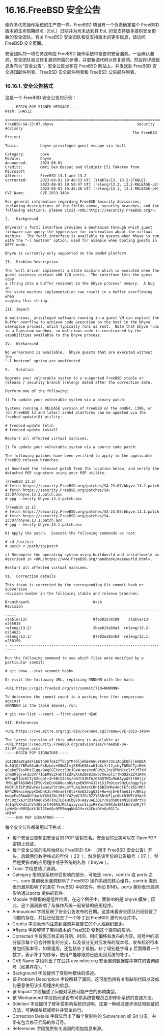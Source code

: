 # 16.16.FreeBSD 安全公告

像许多优质操作系统的生产商一样，FreeBSD 项目有一个负责确定每个 FreeBSD 版本的生命周期终点（EoL）日期并为尚未达到其 EoL 的受支持版本提供安全更新的安全团队。有关 FreeBSD 安全团队和受支持版本的更多信息，请访问 FreeBSD 安全页面。

安全团队的一项任务是响应 FreeBSD 操作系统中报告的安全漏洞。一旦确认漏洞，安全团队验证修复漏洞所需的步骤，并更新源代码以修复漏洞。然后将详细信息发布为"安全公告"。安全公告发布在 FreeBSD 网站上，并发送到 FreeBSD 安全通知邮件列表、FreeBSD 安全邮件列表和 FreeBSD 公告邮件列表。

### 16.16.1. 安全公告格式

这是一个 FreeBSD 安全公告的示例：

```
-----BEGIN PGP SIGNED MESSAGE-----
Hash: SHA512

=============================================================================
FreeBSD-SA-23:07.bhyve                                      Security Advisory
                                                          The FreeBSD Project

Topic:          bhyve privileged guest escape via fwctl

Category:       core
Module:         bhyve
Announced:      2023-08-01
Credits:        Omri Ben Bassat and Vladimir Eli Tokarev from Microsoft
Affects:        FreeBSD 13.1 and 13.2
Corrected:      2023-08-01 19:48:53 UTC (stable/13, 13.2-STABLE)
                2023-08-01 19:50:47 UTC (releng/13.2, 13.2-RELEASE-p2)
                2023-08-01 19:48:26 UTC (releng/13.1, 13.1-RELEASE-p9)
CVE Name:       CVE-2023-3494

For general information regarding FreeBSD Security Advisories,
including descriptions of the fields above, security branches, and the
following sections, please visit <URL:https://security.FreeBSD.org/>.

I.   Background

bhyve(8)'s fwctl interface provides a mechanism through which guest
firmware can query the hypervisor for information about the virtual
machine.  The fwctl interface is available to guests when bhyve is run
with the "-l bootrom" option, used for example when booting guests in
UEFI mode.

bhyve is currently only supported on the amd64 platform.

II.  Problem Description

The fwctl driver implements a state machine which is executed when the
guest accesses certain x86 I/O ports.  The interface lets the guest copy
a string into a buffer resident in the bhyve process' memory.  A bug in
the state machine implementation can result in a buffer overflowing when
copying this string.

III. Impact

A malicious, privileged software running in a guest VM can exploit the
buffer overflow to achieve code execution on the host in the bhyve
userspace process, which typically runs as root.  Note that bhyve runs
in a Capsicum sandbox, so malicious code is constrained by the
capabilities available to the bhyve process.

IV.  Workaround

No workaround is available.  bhyve guests that are executed without the
"-l bootrom" option are unaffected.

V.   Solution

Upgrade your vulnerable system to a supported FreeBSD stable or
release / security branch (releng) dated after the correction date.

Perform one of the following:

1) To update your vulnerable system via a binary patch:

Systems running a RELEASE version of FreeBSD on the amd64, i386, or
(on FreeBSD 13 and later) arm64 platforms can be updated via the
freebsd-update(8) utility:

# freebsd-update fetch
# freebsd-update install

Restart all affected virtual machines.

2) To update your vulnerable system via a source code patch:

The following patches have been verified to apply to the applicable
FreeBSD release branches.

a) Download the relevant patch from the location below, and verify the
detached PGP signature using your PGP utility.

[FreeBSD 13.2]
# fetch https://security.FreeBSD.org/patches/SA-23:07/bhyve.13.2.patch
# fetch https://security.FreeBSD.org/patches/SA-23:07/bhyve.13.2.patch.asc
# gpg --verify bhyve.13.2.patch.asc

[FreeBSD 13.1]
# fetch https://security.FreeBSD.org/patches/SA-23:07/bhyve.13.1.patch
# fetch https://security.FreeBSD.org/patches/SA-23:07/bhyve.13.1.patch.asc
# gpg --verify bhyve.13.1.patch.asc

b) Apply the patch.  Execute the following commands as root:

# cd /usr/src
# patch < /path/to/patch

c) Recompile the operating system using buildworld and installworld as
described in <URL:https://www.FreeBSD.org/handbook/makeworld.html>.

Restart all affected virtual machines.

VI.  Correction details

This issue is corrected by the corresponding Git commit hash or Subversion
revision number in the following stable and release branches:

Branch/path                             Hash                     Revision
- -------------------------------------------------------------------------
stable/13/                              9fe302d78109    stable/13-n255918
releng/13.2/                            2bae613e0da3  releng/13.2-n254625
releng/13.1/                            87702e38a4b4  releng/13.1-n250190
- -------------------------------------------------------------------------

Run the following command to see which files were modified by a
particular commit:

# git show --stat <commit hash>

Or visit the following URL, replacing NNNNNN with the hash:

<URL:https://cgit.freebsd.org/src/commit/?id=NNNNNN>

To determine the commit count in a working tree (for comparison against
nNNNNNN in the table above), run:

# git rev-list --count --first-parent HEAD

VII. References

<URL:https://cve.mitre.org/cgi-bin/cvename.cgi?name=CVE-2023-3494>

The latest revision of this advisory is available at
<URL:https://security.FreeBSD.org/advisories/FreeBSD-SA-23:07.bhyve.asc>
-----BEGIN PGP SIGNATURE-----

iQIzBAEBCgAdFiEEthUnfoEIffdcgYM7bljekB8AGu8FAmTJdsIACgkQbljekB8A
Gu8Q1Q/7BFw5Aa0cFxBzbdz+O5NAImj58MvKS6xw61bXcYr12jchyT6ENC7yiR+K
qCqbe5TssRbtZ1gg/94gSGEXccz5OcJGxW+qozhcdPUh2L2nzBPkMCrclrYJfTtM
cnmQKjg/wFZLUVr71GEM95ZFaktlZdXyXx9Z8eBzow5rXexpl1TTHQQ2kZZ41K4K
KFhup91dzGCIj02cqbl+1h5BrXJe3s/oNJt5JKIh/GBh5THQu9n6AywQYl18HtjV
fMb1qRTAS9WbiEP5QV2eEuOG86ucuhytqnEN5MnXJ2rLSjfb9izs9HzLo3ggy7yb
hN3tlbfIPjMEwYexieuoyP3rzKkLeYfLXqJU4zKCRnIbBIkMRy4mcFkfcYmI+MhF
NPh2R9kccemppKXeDhKJurH0vsetr8ti+AwOZ3pgO21+9w+mjE+EfaedIi+JWhip
hwqeFv03bAQHJdacNYGV47NsJ91CY4ZgWC3ZOzBZ2Y5SDtKFjyc0bf83WTfU9A/0
drC0z3xaJribah9e6k5d7lmZ7L6aHCbQ70+aayuAEZQLr/N1doB0smNi0IHdrtY0
JdIqmVX+d1ihVhJ05prC460AS/Kolqiaysun1igxR+ZnctE9Xdo1BlLEbYu2KjT4
LpWvSuhRMSQaYkJU72SodQc0FM5mqqNN42Vx+X4EutOfvQuRGlI=
=MlAY
-----END PGP SIGNATURE-----
```

每个安全公告都采用以下格式：

* 每个安全公告都由安全官的 PGP 密钥签名。安全官的公钥可以在 OpenPGP 密钥上验证。
* 每个安全公告的名称始终以 FreeBSD-SA- （用于 FreeBSD 安全公告）开头，后跟两位数字格式的年份（ 23: ），然后是该年份的公告编号（ 07. ），然后是受影响的应用程序或子系统的名称（ bhyve ）。
* Topic 字段总结了漏洞。
* Category 指的是系统中受影响的部分，可能是 core，contrib 或 ports 之一。core 类别表示漏洞影响了 FreeBSD 操作系统的核心组件。contrib 类别表示漏洞影响了包含在 FreeBSD 中的软件，例如 BIND。ports 类别表示漏洞影响通过ports 提供的软件。
* Module 字段指的是组件位置。在这个例子中，受影响的是 bhyve 模块；因此，这个漏洞影响了与操作系统一起安装的应用程序。
* Announced 字段反映了安全公告发布的日期。这意味着安全团队已经验证了问题的存在，并且已经提交了一个补丁到 FreeBSD 源代码仓库中。
* Credits 字段表示向注意到漏洞并报告它的个人或组织致谢。
* Affects 字段解释了哪些版本的 FreeBSD 受到这个漏洞的影响。
* Corrected 字段表示修正的日期、时间、时间偏移和发布的内容。括号中的部分显示每个已合并修复的分支，以及该分支对应发布的版本号。发布标识符本身包括版本号，如果适用，还包括补丁级别。补丁级别是字母 p 后面跟着一个数字，表示补丁的序号，使用户能够跟踪已应用到系统的补丁。'
* CVE Name 字段列出了在公共 cve.mitre.org 安全漏洞数据库中存在的咨询编号（如果存在）。'
* Background 字段提供了受影响模块的描述。
* 该 Problem Description 字段解释了漏洞。这可能包括有关有缺陷代码以及如何恶意使用该实用程序的信息。
* 该 Impact 字段描述了问题对系统可能产生的影响类型。
* 该 Workaround 字段指示是否有可供系统管理员立即修补系统的变通方法。
* Solution 字段提供了修补受影响系统的说明。这是一种经过逐步测试和验证的方法，可确保系统被修补并安全运行。
* Correction Details 字段显示出了每个受影响的 Subversion 或 Git 分支，并带有包含修正代码的修订号。
* References 字段提供有关漏洞的附加信息来源。
